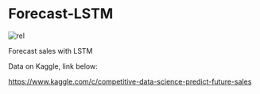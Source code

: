 # Forecast-LSTM

![rel](https://storage.googleapis.com/kaggle-competitions/kaggle/8587/logos/thumb76_76.png?t=2018-02-17-15-25-52)


Forecast sales with LSTM

Data on Kaggle, link below:

https://www.kaggle.com/c/competitive-data-science-predict-future-sales
